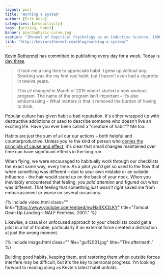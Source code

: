 ```yaml
---
layout: post
title: 'Working a System'
author: [Erik Hess]
categories: [productivity]
tags: [writing, habit]
banner: psychophysic-curve.jpg
caption: "[Manual of Empirical Psychology as an Inductive Science, 1890.](https://archive.org/stream/manualofempirica00linduoft/manualofempirica00linduoft#page/38/mode/1up)"
link: "http://kevinrothermel.com/blog/working-a-system/"
---
```


[Kevin Rothermel](http://twitter.com/kevinrothermel) has committed to publishing every day for a week. Today is [day three](http://kevinrothermel.com/blog/working-a-system/).

> It took me a long time to appreciate habit. I grew up without any. Smoking was the my first real habit, but I haven’t even had a cigarette in twelve years.
>
> This all changed in March of 2015 when I started a new workout program. The name of the program isn’t important – it’s also embarrassing – What matters is that it removed the burden of having to think.

Popular culture has given habit a bad reputation. It's either wrapped up with destructive addictions or used to describe someone who doesn't live an exciting life. Have you ever been called a "creature of habit"? Me too.

Habits are just the sum of all our our actions &ndash; both helpful and counterproductive. Unless you're the kind of person who [denies the principle of cause and effect](https://en.wikipedia.org/wiki/Global_warming), it's clear that small changes maintained over time can have significant effects in the long run.

When flying, we were encouraged to habitually work through our checklists the exact same way, every time. As a pilot you'd get so used to the flow that when something was different &ndash; due to your own mistake or an outside influence &ndash; the hair would stand up on the back of your neck. When you inevitably encountered that feeling, *you paid attention* and figured out what was different. That feeling that something *just wasn't right* saved me from embarrassment or worse on several occasions.

{% include video.html class="" link="https://www.youtube.com/embed/nwNxBXX3LKY" title="Tomcat Gear-Up Landing &ndash; NALF Fentress, 2001." %}

Likewise, a casual or unfocused approach to your checklists could get a pilot in a lot of trouble, particularly if an external force created a distraction at just the wrong moment.

{% include image.html class="" file="gulf2001.jpg" title="The aftermath." %}

Building good habits, keeping them, and restoring them when outside forces interfere may be difficult, but it's the key to personal progress. I'm looking forward to reading along as Kevin's latest habit unfolds.
